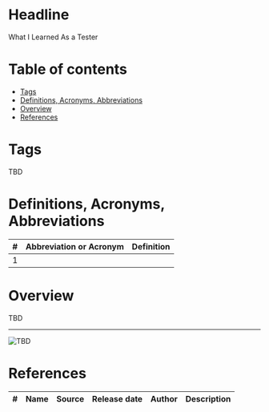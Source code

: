 # Headline
What I Learned As a Tester
 
# Table of contents
- [Tags](./WhatILearnedAsTester_en.md#tags)
- [Definitions, Acronyms, Abbreviations](./WhatILearnedAsTester_en.md#definitions-acronyms-abbreviations)
- [Overview](./WhatILearnedAsTester_en.md#overview)
- [References](./WhatILearnedAsTester_en.md#references)

# Tags
TBD

# Definitions, Acronyms, Abbreviations
| # | Abbreviation or Acronym | Definition     |
| - | ------------------------|:--------------:|
| 1 |

# Overview
TBD 

---

<img src="./Images/TBD.jpg" alt="TBD" />

# References
| # | Name                 | Source                | Release date           |  Author                 | Description   |
| - | ---------------------|---------------------- |----------------------- | ----------------------- |:-------------:|
